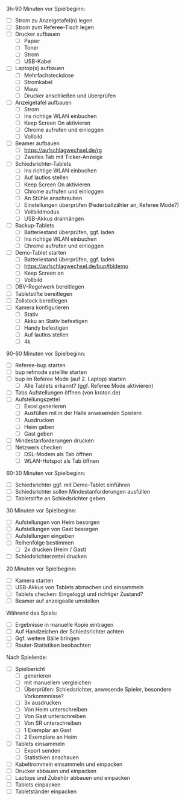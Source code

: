 3h-90 Minuten vor Spielbeginn:

- [ ] Strom zu Anzeigetafel(n) legen
- [ ] Strom zum Referee-Tisch legen
- [ ] Drucker aufbauen
  - [ ] Papier
  - [ ] Toner
  - [ ] Strom
  - [ ] USB-Kabel
- [ ] Laptop(s) aufbauen
  - [ ] Mehrfachsteckdose
  - [ ] Stromkabel
  - [ ] Maus
  - [ ] Drucker anschließen und überprüfen
- [ ] Anzeigetafel aufbauen
  - [ ] Strom
  - [ ] Ins richtige WLAN einbuchen
  - [ ] Keep Screen On aktivieren
  - [ ] Chrome aufrufen und einloggen
  - [ ] Vollbild
- [ ] Beamer aufbauen
  - [ ] https://aufschlagwechsel.de/rg
  - [ ] Zweites Tab mit Ticker-Anzeige
- [ ] Schiedsrichter-Tablets
  - [ ] Ins richtige WLAN einbuchen
  - [ ] Auf lautlos stellen
  - [ ] Keep Screen On aktivieren
  - [ ] Chrome aufrufen und einloggen
  - [ ] An Stühle anschrauben
  - [ ] Einstellungen überprüfen (Federballzähler an, Referee Mode?)
  - [ ] Vollbildmodus
  - [ ] USB-Akkus dranhängen
- [ ] Backup-Tablets
  - [ ] Batteriestand überprüfen, ggf. laden
  - [ ] Ins richtige WLAN einbuchen
  - [ ] Chrome aufrufen und einloggen
- [ ] Demo-Tablet starten
  - [ ] Batteriestand überprüfen, ggf. laden
  - [ ] https://aufschlagwechsel.de/bup#bldemo
  - [ ] Keep Screen on
  - [ ] Vollbild
- [ ] DBV-Regelwerk bereitlegen
- [ ] Tabletstifte bereitlegen
- [ ] Zollstock bereitlegen
- [ ] Kamera konfigurieren
  - [ ] Stativ
  - [ ] Akku an Stativ befestigen
  - [ ] Handy befestigen
  - [ ] Auf lautlos stellen
  - [ ] 4k

90-60 Minuten vor Spielbeginn:

- [ ] Referee-bup starten
- [ ] bup refmode satellite starten
- [ ] bup im Referee Mode (auf 2. Laptop) starten
  - [ ] Alle Tablets erkannt? (ggf. Referee Mode aktivieren)
- [ ] Tabs Aufstellungen öffnen (von kroton.de)
- [ ] Aufstellungszettel
  - [ ] Excel generieren
  - [ ] Ausfüllen mit in der Halle anwesenden Spielern
  - [ ] Ausdrucken
  - [ ] Heim geben
  - [ ] Gast geben
- [ ] Mindestanforderungen drucken
- [ ] Netzwerk checken
  - [ ] DSL-Modem als Tab öffnen
  - [ ] WLAN-Hotspot als Tab öffnen

60-30 Minuten vor Spielbeginn:

- [ ] Schiedsrichter ggf. mit Demo-Tablet einführen
- [ ] Schiedsrichter sollen Mindestanforderungen ausfüllen
- [ ] Tabletstifte an Schiedsrichter geben

30 Minuten vor Spielbeginn:

- [ ] Aufstellungen von Heim besorgen
- [ ] Aufstellungen von Gast besorgen
- [ ] Aufstellungen eingeben
- [ ] Reihenfolge bestimmen
  - [ ] 2x drucken (Heim / Gast)
- [ ] Schiedsrichterzettel drucken

20 Minuten vor Spielbeginn:

- [ ] Kamera starten
- [ ] USB-Akkus von Tablets abmachen und einsammeln
- [ ] Tablets checken: Eingeloggt und richtiger Zustand?
- [ ] Beamer auf anzeigealle umstellen

Während des Spiels:

- [ ] Ergebnisse in manuelle Kopie eintragen
- [ ] Auf Handzeichen der Schiedsrichter achten
- [ ] Ggf. weitere Bälle bringen
- [ ] Router-Statistiken beobachten

Nach Spielende:

- [ ] Spielbericht
  - [ ] generieren
  - [ ] mit manuellem vergleichen
  - [ ] Überprüfen: Schiedsrichter, anwesende Spieler, besondere Vorkommnisse?
  - [ ] 3x ausdrucken
  - [ ] Von Heim unterschreiben
  - [ ] Von Gast unterschreiben
  - [ ] Von SR unterschreiben
  - [ ] 1 Exemplar an Gast
  - [ ] 2 Exemplare an Heim
- [ ] Tablets einsammeln
  - [ ] Export senden
  - [ ] Statistiken anschauen
- [ ] Kabeltrommeln einsammeln und einpacken
- [ ] Drucker abbauen und einpacken
- [ ] Laptops und Zubehör abbauen und einpacken
- [ ] Tablets einpacken
- [ ] Tabletständer einpacken
